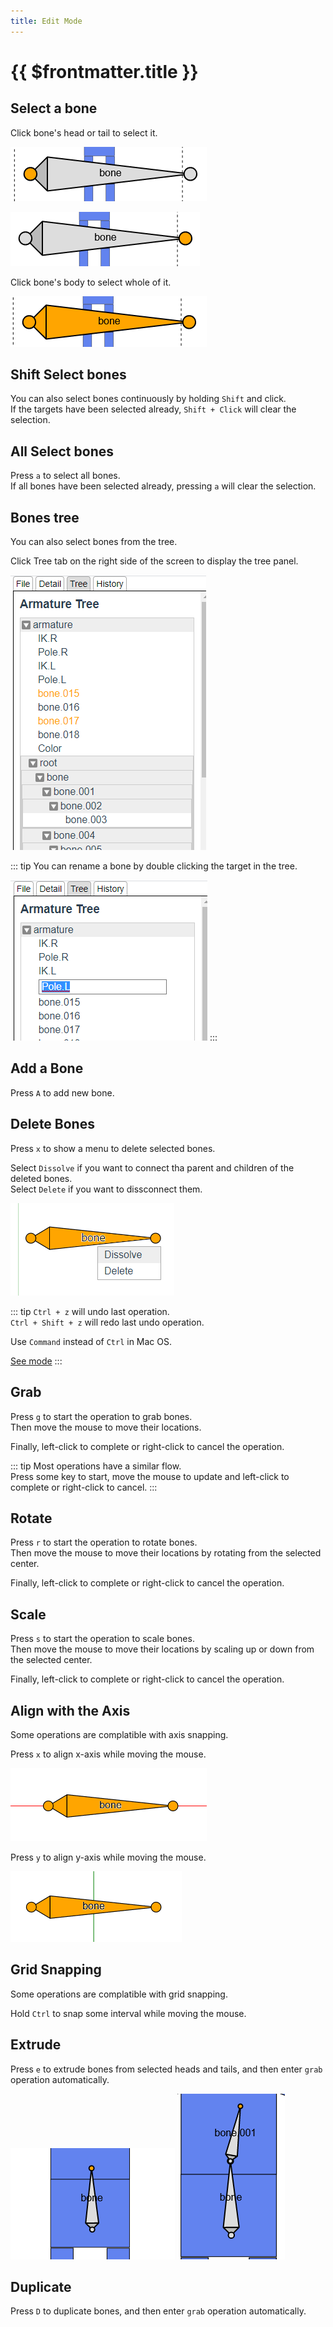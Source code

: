 ```yaml
---
title: Edit Mode
---
```


# {{ $frontmatter.title }}

## Select a bone

Click bone's head or tail to select it.

![](./assets/bone_selected_head.png)

![](./assets/bone_selected_tail.png)

Click bone's body to select whole of it.

![](./assets/bone_selected_all.png)


## Shift Select bones
You can also select bones continuously by holding `Shift` and click.  
If the targets have been selected already, `Shift + Click` will clear the selection.


## All Select bones

Press `a` to select all bones.  
If all bones have been selected already, pressing `a` will clear the selection.


## Bones tree

You can also select bones from the tree.

Click Tree tab on the right side of the screen to display the tree panel.

![](./assets/bones_tree.png)

::: tip
You can rename a bone by double clicking the target in the tree.

![](./assets/rename_in_tree.png)
:::

## Add a Bone

Press `A` to add new bone.

## Delete Bones

Press `x` to show a menu to delete selected bones.

Select `Dissolve` if you want to connect tha parent and children of the deleted bones.  
Select `Delete` if you want to dissconnect them.

![](./assets/delete_bone_menu.png)

::: tip
`Ctrl + z` will undo last operation.  
`Ctrl + Shift + z` will redo last undo operation.

Use `Command` instead of `Ctrl` in Mac OS.

[See mode](/history/index)
:::

## Grab

Press `g` to start the operation to grab bones.  
Then move the mouse to move their locations.

Finally, left-click to complete or right-click to cancel the operation.

::: tip
Most operations have a similar flow.  
Press some key to start, move the mouse to update and left-click to complete or right-click to cancel.
:::


## Rotate

Press `r` to start the operation to rotate bones.  
Then move the mouse to move their locations by rotating from the selected center.

Finally, left-click to complete or right-click to cancel the operation.


## Scale

Press `s` to start the operation to scale bones.  
Then move the mouse to move their locations by scaling up or down from the selected center.

Finally, left-click to complete or right-click to cancel the operation.


## Align with the Axis

Some operations are complatible with axis snapping.

Press `x` to align x-axis while moving the mouse.

![](./assets/grab_on_x.png)

Press `y` to align y-axis while moving the mouse.

![](./assets/grab_on_y.png)


## Grid Snapping

Some operations are complatible with grid snapping.

Hold `Ctrl` to snap some interval while moving the mouse.


## Extrude

Press `e` to extrude bones from selected heads and tails, and then enter `grab` operation automatically.

![](./assets/bone_extrude_from.png)
![](./assets/bone_extrude_to.png)


## Duplicate

Press `D` to duplicate bones, and then enter `grab` operation automatically.
